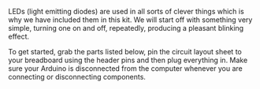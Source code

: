 
LEDs (light emitting diodes) are used in all sorts of clever things
which is why we have included them in this kit. We will start off
with something very simple, turning one on and off, repeatedly,
producing a pleasant blinking effect. 

To get started, grab the parts listed below, pin the circuit layout sheet to your breadboard using the header pins and then plug everything in. Make sure your Arduino is disconnected from the computer whenever you are connecting or disconnecting components. 
